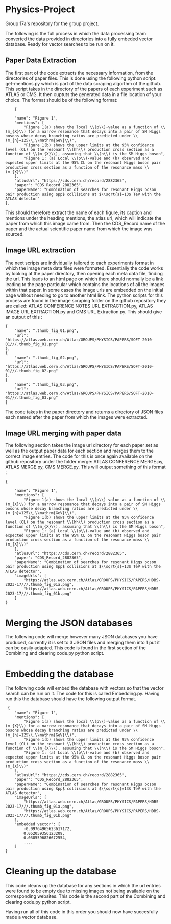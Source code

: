 # Physics-Project
Group 17a's repository for the group project.

The following is the full process in which the data processing team converted the data provided in directories into a fully embeded vector database. Ready for vector searches to be run on it.

## Paper Data Extraction

The first part of the code extracts the necessary information, from the directories of paper files. This is done using the following python script: get-mentions.py which is part of the data scraping algorthm of the github.
This script takes in the directory of the papers of each experiment such as ATLAS or CMS. It then ouptuts the generated data in a file location of your choice. The format should be of the following format:


        {

        "name": "Figure 1",
        "mentions": [
            "Figure 1(a) shows the local \\(p\\)-value as a function of \\(m_{X}\\) for a narrow resonance that decays into a pair of SM Higgs bosons whose decay branching ratios are predicted under \\(m_{h}=125\\,\\mathrm{GeV}\\)",
            "Figure 1(b) shows the upper limits at the 95% confidence level (CL) on the resonant \\(hh\\) production cross section as a function of \\(m_{X}\\), assuming that \\(h\\) is the SM Higgs boson",
            "Figure 1: (a) Local \\(p\\)-value and (b) observed and expected upper limits at the 95% CL on the resonant Higgs boson pair production cross section as a function of the resonance mass \\(m_{X}\\)"
        ],
        "atlusUrl": "https://cds.cern.ch/record/2882365",
        "paper": "CDS_Record_2882365",
        "paperName": "Combination of searches for resonant Higgs boson pair production using $pp$ collisions at $\\sqrt{s}=13$ TeV with the ATLAS detector"
    },


This should therefore extract the name of each figure, its caption and mentions under the heading mentions, the atlas url, which will indicate the paper from which this image came from. Then the CDS_Record name of the paper and the actual scientific paper name from which the image was sourced.

## Image URL extraction

The next scripts are individually tailored to each experiments format in which the image meta data files were formated. Essentially the code works by looking at the paper directory, then opening each meta data file, finding the url. This leads to an html page on which there should normally be a link leading to the page particular which contains the locations of all the images within that paper. In some cases the image urls are embedded on the initial page without needing to go to another html link.
The python scripts for this process are found in the image scraping folder on the github repository they are called: ATLAS CONFERENCE NOTES URL EXTRACTION.py, ATLAS IMAGE URL EXTRACTION.py and CMS URL Extraction.py. This should give an output of this : 


    {
        "name": ".thumb_fig_01.png",
        "url": "https://atlas.web.cern.ch/Atlas/GROUPS/PHYSICS/PAPERS/SOFT-2010-01///.thumb_fig_01.png"
    },
    {
        "name": ".thumb_fig_02.png",
        "url": "https://atlas.web.cern.ch/Atlas/GROUPS/PHYSICS/PAPERS/SOFT-2010-01///.thumb_fig_02.png"
    },
    {
        "name": ".thumb_fig_03.png",
        "url": "https://atlas.web.cern.ch/Atlas/GROUPS/PHYSICS/PAPERS/SOFT-2010-01///.thumb_fig_03.png"
    }
The code takes in the paper directory and returns a directory of JSON files each named after the paper from which the images were extracted.

## Image URL merging with paper data 

The following section takes the image url directory for each paper set as well as the output paper data for each section and merges them to the correct image entries.
The code for this is once again available on the github repository under the folder merge: ATLAS CONFERENCE MERGE.py, ATLAS MERGE.py, CMS MERGE.py.
This will output something of this format :

    {

        "name": "Figure 1",
        "mentions": [
            "Figure 1(a) shows the local \\(p\\)-value as a function of \\(m_{X}\\) for a narrow resonance that decays into a pair of SM Higgs bosons whose decay branching ratios are predicted under \\(m_{h}=125\\,\\mathrm{GeV}\\)",
            "Figure 1(b) shows the upper limits at the 95% confidence level (CL) on the resonant \\(hh\\) production cross section as a function of \\(m_{X}\\), assuming that \\(h\\) is the SM Higgs boson",
            "Figure 1: (a) Local \\(p\\)-value and (b) observed and expected upper limits at the 95% CL on the resonant Higgs boson pair production cross section as a function of the resonance mass \\(m_{X}\\)"
        ],
        "atlusUrl": "https://cds.cern.ch/record/2882365",
        "paper": "CDS_Record_2882365",
        "paperName": "Combination of searches for resonant Higgs boson pair production using $pp$ collisions at $\\sqrt{s}=13$ TeV with the ATLAS detector",
        "imageUrls": [
            "https://atlas.web.cern.ch/Atlas/GROUPS/PHYSICS/PAPERS/HDBS-2023-17///.thumb_fig_01a.png",
            "https://atlas.web.cern.ch/Atlas/GROUPS/PHYSICS/PAPERS/HDBS-2023-17///.thumb_fig_01b.png"
        ]
    }

# Merging the JSON databases 

The following code will merge however many JSON databases you have produced, currently it is set to 3 JSON files and merging them into 1 put it can be easily adapted. This code is found in the first section of the Combining and clearing code.py python script.

# Embedding the database

The following code will embed the database with vectors so that the vector search can be run on it. The code for this is called Embedding.py. Having run this the database should have the following output format.

     {
        "name": "Figure 1",
        "mentions": [
            "Figure 1(a) shows the local \\(p\\)-value as a function of \\(m_{X}\\) for a narrow resonance that decays into a pair of SM Higgs bosons whose decay branching ratios are predicted under \\(m_{h}=125\\,\\mathrm{GeV}\\)",
            "Figure 1(b) shows the upper limits at the 95% confidence level (CL) on the resonant \\(hh\\) production cross section as a function of \\(m_{X}\\), assuming that \\(h\\) is the SM Higgs boson",
            "Figure 1: (a) Local \\(p\\)-value and (b) observed and expected upper limits at the 95% CL on the resonant Higgs boson pair production cross section as a function of the resonance mass \\(m_{X}\\)"
        ],
        "atlusUrl": "https://cds.cern.ch/record/2882365",
        "paper": "CDS_Record_2882365",
        "paperName": "Combination of searches for resonant Higgs boson pair production using $pp$ collisions at $\\sqrt{s}=13$ TeV with the ATLAS detector",
        "imageUrls": [
            "https://atlas.web.cern.ch/Atlas/GROUPS/PHYSICS/PAPERS/HDBS-2023-17///.thumb_fig_01a.png",
            "https://atlas.web.cern.ch/Atlas/GROUPS/PHYSICS/PAPERS/HDBS-2023-17///.thumb_fig_01b.png"
        ],
        "embedded vector": [
            -0.09764965623617172,
            0.052059356123209,
            0.0385596826672554,
            ....
        ]
    }

# Cleaning up the database
This code cleans up the database for any sections in which the url entries were found to be empty due to missing images not being available on the corresponding websites.
This code is the second part of the Combining and clearing code.py python script.

Having run all of this code in this order you should now have succesfully made a vector database.